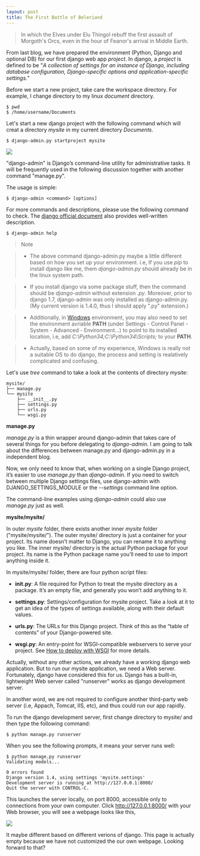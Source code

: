```yaml
---
layout: post
title: The First Battle of Beleriand
---
```


> In which the Elves under Elu Thingol rebuff the first assault of Morgoth's Orcs, even in the hour of Feanor's arrival in Middle Earth.

From last blog, we have prepared the environment (Python, Django and optional DB) for our first django web app *project*. In django, a *project* is defined to be "*A collection of settings for an instance of Django, including database configuration, Django-specific options and application-specific settings.*"

Before we start a new project, take care the workspace directory. For example, I change directory to my linux *document*  directory.

```
$ pwd
$ /home/username/Documents
```
Let's start a new django project with the following command which will creat a directory *mysite* in my current directory *Documents*.

```
$ django-admin.py startproject mysite
```
![ ](/home/lszhou/Desktop/Screenshot.jpg  "Create a new django project mysite")

"django-admin" is Django’s command-line utility for administrative tasks. It will be frequently used in the following discussion together with another command "manage.py".

The usage is simple:

```
$ django-admin <command> [options]
```
For more commands and descriptions, please use the following command to check. The [django official document](https://docs.djangoproject.com/en/1.8/ref/django-admin/) also provides well-written description.

```
$ django-admin help
```

> Note

>- The above command django-admin.py maybe a little different based on how you set up your environment. i.e, If you use *pip* to install django like me, them *django-admin.py* should already be in the linux system path. 

> - If you install django via some package stuff, then the command should be *django-admin* without extension *.py*.  Moreover, prior to django 1.7, django-admin was only installed as django-admin.py. (My current version is 1.4.0, thus I should apply ".py" extension.)

>- Additionally, in [Windows](https://docs.djangoproject.com/en/1.8/howto/windows/) environment, you may also need to set the environment avriable **PATH**  (under Settings - Control Panel - System - Advanced - Environment...) to point to its installed location, i.e, add *C:\Python34\;C:\Python34\Scripts;* to your **PATH**. 

>- Actually, based on some of my experience, Windows is really not a suitable OS to do django, the process and setting is realatively complicated and confusing.    

Let's use *tree* command to take a look at the contents of directory *mysite*:

```
mysite/
├── manage.py
└── mysite
    ├── __init__.py
    ├── settings.py
    ├── urls.py
    └── wsgi.py
```
**manage.py**

*manage.py* is a thin wrapper around django-admin that takes care of several things for you before delegating to *django-admin*. I am going to talk about the differences between manage.py and django-admin.py in a independent blog. 

Now, we only need to know that, when working on a single Django project, it’s easier to use *manage.py* than *django-admin*. If you need to switch between multiple Django settings files, use django-admin with DJANGO_SETTINGS_MODULE or the *--settings* command line option.

The command-line examples using *django-admin* could also use *manage.py* just as well.

**mysite/mysite/**

In outer *mysite* folder, there exists another inner  *mysite* folder ("mysite/mysite/"). The outer mysite/ directory is just a container for your project. Its name doesn’t matter to Django, you can rename it to anything you like.  The inner mysite/ directory is the actual Python package for your project. Its name is the Python package name you’ll need to use to import anything inside it.

In mysite/mysite/ folder, there are four python script files:

- **__init__.py**: A file required for Python to treat the mysite directory as a package. It’s an empty file, and generally you won’t add anything to it.

- **settings.py**: Settings/configuration for mysite project. Take a look at it to get an idea of the types of settings available, along with their default values.

- **urls.py**: The URLs for this Django project. Think of this as the “table of contents” of your Django-powered site.

- **wsgi.py**: An entry-point for WSGI-compatible webservers to serve your project. See [How to deploy with WSGI](https://docs.djangoproject.com/en/1.4/howto/deployment/wsgi/) for more details.

Actually, without any other actions, we already have a working django web application. But to run our mysite application, we need a Web server. Fortunately, django have considered this for us. Django has a built-in, lightweight Web server called "runserver" works as django development server. 

In another word, we are not required to configure another third-party web server (i.e, Appach, Tomcat, IIS, etc), and thus could run our app rapidly. 

To run the django development server, first change directory to mysite/ and then type the following command:

```
$ python manage.py runserver
```
When you see the following prompts, it means your server runs well:

```
$ python manage.py runserver
Validating models...

0 errors found
Django version 1.4, using settings 'mysite.settings'
Development server is running at http://127.0.0.1:8000/
Quit the server with CONTROL-C.

```

This launches the server locally, on port 8000, accessible only to connections from your own computer. Click http://127.0.0.1:8000/ with your Web browser, you will see a webpage looks like this,

![](/home/lszhou/Desktop/page.jpg) 

It maybe different based on different verions of django. This page is actually empty because we have not customized the our own webpage.  Looking forward to that?














